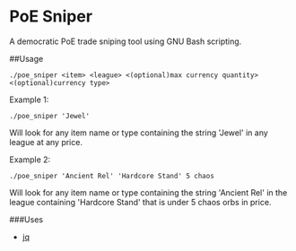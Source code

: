 # PoE Sniper

A democratic PoE trade sniping tool using GNU Bash scripting.

##Usage
```
./poe_sniper <item> <league> <(optional)max currency quantity> <(optional)currency type>
```

Example 1:
```
./poe_sniper 'Jewel' 
```
Will look for any item name or type containing the string 'Jewel' in any league at any price.

Example 2:
```
./poe_sniper 'Ancient Rel' 'Hardcore Stand' 5 chaos
```
Will look for any item name or type containing the string 'Ancient Rel' in the league containing 'Hardcore Stand' that is under 5 chaos orbs in price.

###Uses

* [jq](https://stedolan.github.io/jq/)